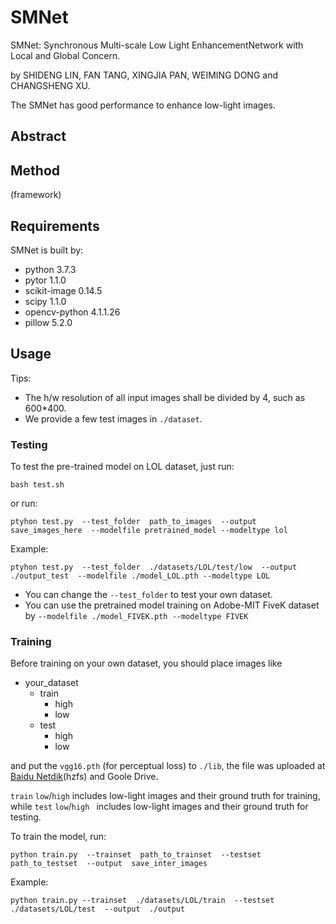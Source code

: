 # SMNet
SMNet: Synchronous Multi-scale Low Light EnhancementNetwork with Local and Global Concern.

by SHIDENG LIN, FAN TANG, XINGJIA PAN, WEIMING DONG and CHANGSHENG XU.

The SMNet has good performance to enhance low-light images.
## Abstract
## Method
(framework)

## Requirements
SMNet is built by:
- python 3.7.3
- pytor 1.1.0
- scikit-image   0.14.5  
- scipy   1.1.0     
- opencv-python    4.1.1.26   
- pillow   5.2.0 

## Usage
Tips:
-  The h/w resolution of all input images shall be divided by 4, such as 600*400.
-  We provide a few test images in `./dataset`.
### Testing
To test the pre-trained model on LOL dataset, just run:
```
bash test.sh
```

or run:

```
ptyhon test.py  --test_folder  path_to_images  --output save_images_here  --modelfile pretrained_model --modeltype lol
```
Example:
```
ptyhon test.py  --test_folder  ./datasets/LOL/test/low  --output  ./output_test  --modelfile ./model_LOL.pth --modeltype LOL
```
- You can change the `--test_folder` to test your own dataset.
- You can use the pretrained model training on Adobe-MIT FiveK dataset by `--modelfile ./model_FIVEK.pth --modeltype FIVEK`
### Training
Before training  on your own dataset, you should place images like 
- your_dataset
  - train
    - high
    - low
  - test
    - high
    - low

and put the `vgg16.pth` (for perceptual loss) to `./lib`, the file was uploaded at [Baidu Netdik](https://pan.baidu.com/s/1QIV50-mN_3NpMg2BYbKM7Q)(hzfs) and Goole Drive.

`train` `low`/`high` includes low-light images and their ground truth for training, while `test` `low`/`high ` includes low-light images and their ground truth for testing.

To train the model, run:
```
python train.py  --trainset  path_to_trainset  --testset path_to_testset  --output  save_inter_images
```
Example:
```
python train.py --trainset  ./datasets/LOL/train  --testset  ./datasets/LOL/test  --output  ./output
```
